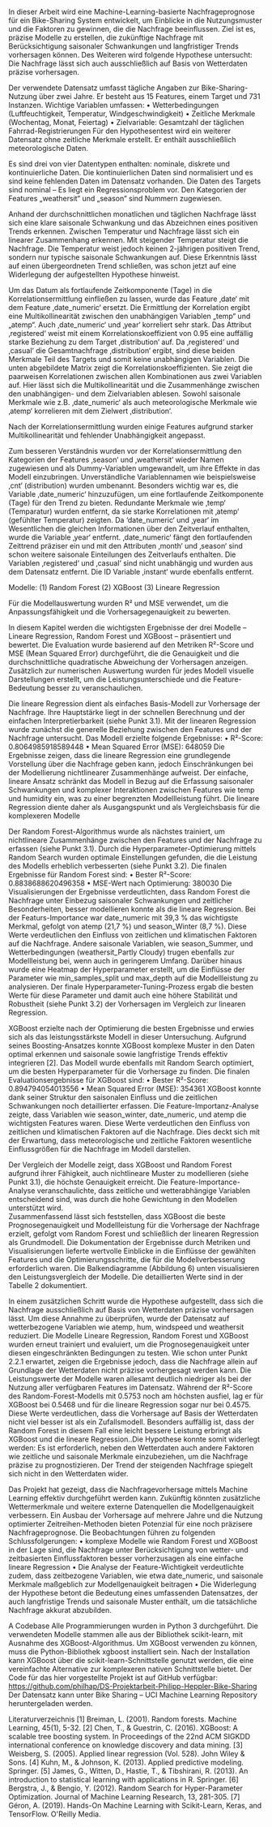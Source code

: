 In dieser Arbeit wird eine Machine-Learning-basierte Nachfrageprognose für ein Bike-Sharing
System entwickelt, um Einblicke in die Nutzungsmuster und die Faktoren zu gewinnen, die die 
Nachfrage beeinflussen. Ziel ist es, präzise Modelle zu erstellen, die zukünftige Nachfrage mit 
Berücksichtigung saisonaler Schwankungen und langfristiger Trends vorhersagen können. 
Des Weiteren wird folgende Hypothese untersucht: Die Nachfrage lässt sich auch 
ausschließlich auf Basis von Wetterdaten präzise vorhersagen.  

Der verwendete Datensatz umfasst tägliche Angaben zur Bike-Sharing-Nutzung über zwei 
Jahre. Er besteht aus 15 Features, einem Target und 731 Instanzen. Wichtige Variablen 
umfassen: 
• Wetterbedingungen (Luftfeuchtigkeit, Temperatur, Windgeschwindigkeit) 
• Zeitliche Merkmale (Wochentag, Monat, Feiertag) 
• Zielvariable: Gesamtzahl der täglichen Fahrrad-Registrierungen 
Für den Hypothesentest wird ein weiterer Datensatz ohne zeitliche Merkmale erstellt. Er 
enthält ausschließlich meteorologische Daten.  

Es sind drei von vier Datentypen enthalten: nominale, diskrete und kontinuierliche Daten. Die 
kontinuierlichen Daten sind normalisiert und es sind keine fehlenden Daten im Datensatz 
vorhanden. Die Daten des Targets sind nominal – Es liegt ein Regressionsproblem vor. Den 
Kategorien der Features „weathersit“ und „season“ sind Nummern zugewiesen.  

Anhand der durchschnittlichen monatlichen und täglichen Nachfrage lässt sich eine klare 
saisonale Schwankung und das Abzeichnen eines positiven Trends erkennen. Zwischen 
Temperatur und Nachfrage lässt sich ein linearer Zusammenhang erkennen. Mit steigender 
Temperatur steigt die Nachfrage. Die Temperatur weist jedoch keinen 2-jährigen positiven 
Trend, sondern nur typische saisonale Schwankungen auf. Diese Erkenntnis lässt auf einen 
übergeordneten Trend schließen, was schon jetzt auf eine Widerlegung der aufgestellten 
Hypothese hinweist.   

Um das Datum als fortlaufende Zeitkomponente (Tage) in die Korrelationsermittlung einfließen 
zu lassen, wurde das Feature ‚date‘ mit dem Feature ‚date_numeric‘ ersetzt. Die Ermittlung 
der Korrelation ergibt eine Multikollinearität zwischen den unabhängigen Variablen „temp“ und 
„atemp“. Auch ‚date_numeric‘ und ‚year‘ korreliert sehr stark. Das Attribut ‚registered‘ weist mit 
einem Korrelationskoeffizient von 0.95 eine auffällig starke Beziehung zu dem Target 
‚distribution‘ auf. Da ‚registered‘ und ‚casual‘ die Gesamtnachfrage ‚distribution‘ ergibt, sind 
diese beiden Merkmale Teil des Targets und somit keine unabhängigen Variablen. 
Die unten abgebildete Matrix zeigt die Korrelationskoeffizienten. Sie zeigt die paarweisen 
Korrelationen zwischen allen Kombinationen aus zwei Variablen auf. Hier lässt sich die 
Multikollinearität und die Zusammenhänge zwischen den unabhängigen- und dem 
Zielvariablen ablesen. Sowohl saisonale Merkmale wie z.B. ‚date_numeric‘ als auch 
meteorologische Merkmale wie ‚atemp‘ korrelieren mit dem Zielwert ‚distribution‘.   

Nach der Korrelationsermittlung wurden einige Features aufgrund starker Multikollinearität und 
fehlender Unabhängigkeit angepasst. 
 
Zum besseren Verständnis wurden vor der Korrelationsermittlung den Kategorien der Features 
‚season‘ und ‚weathersit‘ wieder Namen zugewiesen und als Dummy-Variablen umgewandelt, 
um ihre Effekte in das Modell einzubringen. Unverständliche Variablennamen wie 
beispielsweise ‚cnt‘ (distribution) wurden umbenannt. Besonders wichtig war es, die Variable 
‚date_numeric‘ hinzuzufügen, um eine fortlaufende Zeitkomponente (Tage) für den Trend zu 
bieten. Redundante Merkmale wie ‚temp‘ (Temparatur) wurden entfernt, da sie starke 
Korrelationen mit ‚atemp‘ (gefühlter Temperatur) zeigten. Da ‘date_numeric‘ und ‚year‘ im 
Wesentlichen die gleichen Informationen über den Zeitverlauf enthalten, wurde die Variable 
‚year‘ entfernt. ‚date_numeric‘ fängt den fortlaufenden Zeittrend präziser ein und mit den 
Attributen ‚month‘ und ‚season‘ sind schon weitere saisonale Einteilungen des Zeitverlaufs 
enthalten. 
Die Variablen ‚registered‘ und ‚casual‘ sind nicht unabhängig und wurden aus dem Datensatz 
entfernt. Die ID Variable ‚instant‘ wurde ebenfalls entfernt.    

Modelle: 
(1) Random Forest 
(2) XGBoost 
(3) Lineare Regression 

Für die Modellauswertung wurden R² und MSE verwendet, um die Anpassungsfähigkeit und 
die Vorhersagegenauigkeit zu bewerten. 
 
In diesem Kapitel werden die wichtigsten Ergebnisse der drei Modelle – Lineare Regression, 
Random Forest und XGBoost – präsentiert und bewertet. Die Evaluation wurde basierend auf 
den Metriken R²-Score und MSE (Mean Squared Error) durchgeführt, die die Genauigkeit und 
die durchschnittliche quadratische Abweichung der Vorhersagen anzeigen. Zusätzlich zur 
numerischen Auswertung wurden für jedes Modell visuelle Darstellungen erstellt, um die 
Leistungsunterschiede und die Feature-Bedeutung besser zu veranschaulichen. 
 
Die lineare Regression dient als einfaches Basis-Modell zur Vorhersage der Nachfrage. Ihre 
Hauptstärke liegt in der schnellen Berechnung und der einfachen Interpretierbarkeit (siehe 
Punkt 3.1). Mit der linearen Regression wurde zunächst die generelle Beziehung zwischen 
den Features und der Nachfrage untersucht. Das Modell erzielte folgende Ergebnisse: 
• R²-Score: 0.8064985918589448 
• Mean Squared Error (MSE): 648059 
Die Ergebnisse zeigen, dass die lineare Regression eine grundlegende Vorstellung über die 
Nachfrage geben kann, jedoch Einschränkungen bei der Modellierung nichtlinearer 
Zusammenhänge aufweist. Der einfache, lineare Ansatz schränkt das Modell in Bezug auf die 
Erfassung saisonaler Schwankungen und komplexer Interaktionen zwischen Features wie 
temp und humidity ein, was zu einer begrenzten Modellleistung führt. Die lineare Regression 
diente daher als Ausgangspunkt und als Vergleichsbasis für die komplexeren Modelle 

Der Random Forest-Algorithmus wurde als nächstes trainiert, um nichtlineare 
Zusammenhänge zwischen den Features und der Nachfrage zu erfassen (siehe Punkt 3.1). 
Durch die Hyperparameter-Optimierung mittels Random Search wurden optimale 
Einstellungen gefunden, die die Leistung des Modells erheblich verbesserten (siehe Punkt 
3.2). Die finalen Ergebnisse für Random Forest sind: 
• Bester R²-Score: 0.8838688620496358 
• MSE-Wert nach Optimierung: 380030 
Die Visualisierungen der Ergebnisse verdeutlichten, dass Random Forest die Nachfrage unter 
Einbezug saisonaler Schwankungen und zeitlicher Besonderheiten, besser modellieren 
konnte als die lineare Regression. Bei der Featurs-Importance war date_numeric mit 39,3 % 
das wichtigste Merkmal, gefolgt von atemp (21,7 %) und season_Winter (8,7 %). Diese Werte 
verdeutlichen den Einfluss von zeitlichen und klimatischen Faktoren auf die Nachfrage. Andere 
saisonale Variablen, wie season_Summer, und Wetterbedingungen (weathersit_Partly 
Cloudy) trugen ebenfalls zur Modellleistung bei, wenn auch in geringerem Umfang. Darüber 
hinaus wurde eine Heatmap der Hyperparameter erstellt, um die Einflüsse der Parameter wie 
min_samples_split und max_depth auf die Modellleistung zu analysieren. Der finale 
Hyperparameter-Tuning-Prozess ergab die besten Werte für diese Parameter und damit auch 
eine höhere Stabilität und Robustheit (siehe Punkt 3.2) der Vorhersagen im Vergleich zur 
linearen Regression. 

XGBoost erzielte nach der Optimierung die besten Ergebnisse und erwies sich als das 
leistungsstärkste Modell in dieser Untersuchung. Aufgrund seines Boosting-Ansatzes konnte 
XGBoost komplexe Muster in den Daten optimal erkennen und saisonale sowie langfristige 
Trends effektiv integrieren [2]. Das Modell wurde ebenfalls mit Random Search optimiert, um 
die besten Hyperparameter für die Vorhersage zu finden. Die finalen Evaluationsergebnisse 
für XGBoost sind: 
• Bester R²-Score: 0.894794054013556 
• Mean Squared Error (MSE): 354361 
XGBoost konnte dank seiner Struktur den saisonalen Einfluss und die zeitlichen 
Schwankungen noch detaillierter erfassen. Die Feature-Importanz-Analyse zeigte, dass 
Variablen wie season_winter, date_numeric, und atemp die wichtigsten Features waren. Diese 
Werte verdeutlichen den Einfluss von zeitlichen und klimatischen Faktoren auf die Nachfrage. 
Dies deckt sich mit der Erwartung, dass meteorologische und zeitliche Faktoren wesentliche 
Einflussgrößen für die Nachfrage im Modell darstellen. 

Der Vergleich der Modelle zeigt, dass XGBoost und Random Forest aufgrund ihrer Fähigkeit, 
auch nichtlineare Muster zu modellieren (siehe Punkt 3.1), die höchste Genauigkeit erreicht. 
Die Feature-Importance-Analyse veranschaulichte, dass zeitliche und wetterabhängige 
Variablen entscheidend sind, was durch die hohe Gewichtung in den Modellen unterstützt wird.  
Zusammenfassend lässt sich feststellen, dass XGBoost die beste Prognosegenauigkeit und 
Modellleistung für die Vorhersage der Nachfrage erzielt, gefolgt vom Random Forest und 
schließlich der linearen Regression als Grundmodell. Die Dokumentation der Ergebnisse 
durch Metriken und Visualisierungen lieferte wertvolle Einblicke in die Einflüsse der gewählten 
Features und die Optimierungsschritte, die für die Modellverbesserung erforderlich waren. Die 
Balkendiagramme (Abbildung 6) unten visualisieren den Leistungsvergleich der Modelle. Die 
detaillierten Werte sind in der Tabelle 2 dokumentiert. 

In einem zusätzlichen Schritt wurde die Hypothese aufgestellt, dass sich die Nachfrage 
ausschließlich auf Basis von Wetterdaten präzise vorhersagen lässt. Um diese Annahme zu 
überprüfen, wurde der Datensatz auf wetterbezogene Variablen wie atemp, hum, windspeed 
und weathersit reduziert. Die Modelle Lineare Regression, Random Forest und XGBoost 
wurden erneut trainiert und evaluiert, um die Prognosegenauigkeit unter diesen 
eingeschränkten Bedingungen zu testen. 
Wie schon unter Punkt 2.2.1 erwartet, zeigen die Ergebnisse jedoch, dass die Nachfrage allein 
auf Grundlage der Wetterdaten nicht präzise vorhergesagt werden kann. Die Leistungswerte 
der Modelle waren allesamt deutlich niedriger als bei der Nutzung aller verfügbaren Features 
im Datensatz. Während der R²-Score des Random-Forest-Modells mit 0.5753 noch am 
höchsten ausfiel, lag er für XGBoost bei 0.5468 und für die lineare Regression sogar nur bei 
0.4575. Diese Werte verdeutlichen, dass die Vorhersage auf Basis der Wetterdaten nicht viel 
besser ist als ein Zufallsmodell. 
Besonders auffällig ist, dass der Random Forest in diesem Fall eine leicht bessere Leistung 
erbringt als XGBoost und die lineare Regression..Die Hypothese konnte somit widerlegt 
werden: Es ist erforderlich, neben den Wetterdaten auch andere Faktoren wie zeitliche und 
saisonale Merkmale einzubeziehen, um die Nachfrage präzise zu prognostizieren. Der Trend 
der steigenden Nachfrage spiegelt sich nicht in den Wetterdaten wider.  

Das Projekt hat gezeigt, dass die Nachfragevorhersage mittels Machine Learning effektiv 
durchgeführt werden kann. Zukünftig könnten zusätzliche Wettermerkmale und weitere 
externe Datenquellen die Modellgenauigkeit verbessern. Ein Ausbau der Vorhersage auf 
mehrere Jahre und die Nutzung optimierter Zeitreihen-Methoden bieten Potenzial für eine 
noch präzisere Nachfrageprognose. 
Die Beobachtungen führen zu folgenden Schlussfolgerungen: 
• komplexe Modelle wie Random Forest und XGBoost in der Lage sind, die Nachfrage 
unter Berücksichtigung von wetter- und zeitbasierten Einflussfaktoren besser 
vorherzusagen als eine einfache lineare Regression 
• Die Analyse der Feature-Wichtigkeit verdeutlichte zudem, dass zeitbezogene 
Variablen, wie etwa date_numeric, und saisonale Merkmale maßgeblich zur 
Modellgenauigkeit beitragen 
• Die Widerlegung der Hypothese betont die Bedeutung eines umfassenden 
Datensatzes, der auch langfristige Trends und saisonale Muster enthält, um die 
tatsächliche Nachfrage akkurat abzubilden. 

A Codebase 
Alle Programmierungen wurden in Python 3 durchgeführt. Die verwendeten Modelle stammen alle 
aus der Bibliothek scikit-learn, mit Ausnahme des XGBoost-Algorithmus. Um XGBoost verwenden zu 
können, muss die Python-Bibliothek xgboost installiert sein. Nach der Installation kann XGBoost über 
die scikit-learn-Schnittstelle genutzt werden, die eine vereinfachte Alternative zur komplexeren 
nativen Schnittstelle bietet. 
Der Code für das hier vorgestellte Projekt ist auf GitHub verfügbar: 
https://github.com/philhap/DS-Projektarbeit-Philipp-Heppler-Bike-Sharing 
Der Datensatz kann unter Bike Sharing – UCI Machine Learning Repository heruntergeladen 
werden. 

Literaturverzeichnis 
[1] 
Breiman, L. (2001). Random forests. Machine Learning, 45(1), 5-32. 
[2] Chen, T., & Guestrin, C. (2016). XGBoost: A scalable tree boosting system. In 
Proceedings of the 22nd ACM SIGKDD international conference on knowledge 
discovery and data mining. 
[3] Weisberg, S. (2005). Applied linear regression (Vol. 528). John Wiley & Sons. 
[4] Kuhn, M., & Johnson, K. (2013). Applied predictive modeling. Springer. 
[5] James, G., Witten, D., Hastie, T., & Tibshirani, R. (2013). An introduction to statistical 
learning with applications in R. Springer. 
[6] Bergstra, J., & Bengio, Y. (2012). Random Search for Hyper-Parameter Optimization. 
Journal of Machine Learning Research, 13, 281-305. 
[7] Géron, A. (2019). Hands-On Machine Learning with Scikit-Learn, Keras, and 
TensorFlow. O'Reilly Media. 
